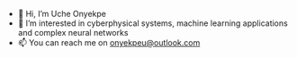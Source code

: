 - 👋 Hi, I’m Uche Onyekpe
- 👀 I’m interested in cyberphysical systems, machine learning applications and complex neural networks
- 📫 You can reach me on onyekpeu@outlook.com

<!---
onyekpeu/onyekpeu is a ✨ special ✨ repository because its `README.md` (this file) appears on your GitHub profile.
You can click the Preview link to take a look at your changes.
--->
